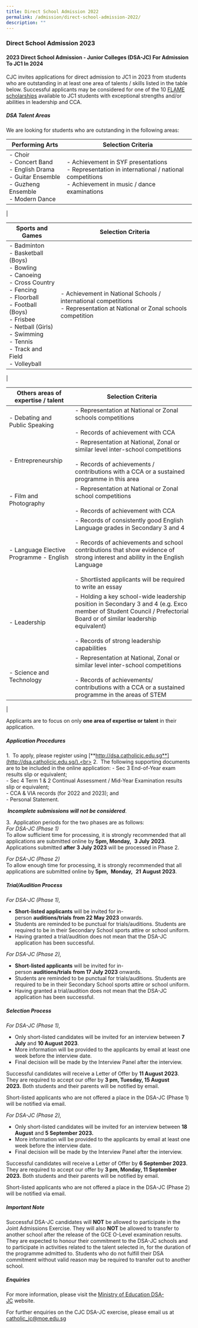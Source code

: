 ```yaml
---
title: Direct School Admission 2022
permalink: /admission/direct-school-admission-2022/
description: ""
---
```

### **Direct School Admission 2023**
#### **2023 Direct School Admission - Junior Colleges (DSA-JC) For Admission To JC1 In 2024**

CJC invites applications for direct admission to JC1 in 2023 from students who are outstanding in at least one area of talents / skills listed in the table below. Successful applicants may be considered for one of the 10 [FLAME scholarships](/admission/scholarships/) available to JC1 students with exceptional strengths and/or abilities in leadership and CCA.

##### **DSA Talent Areas**
We are looking for students who are outstanding in the following areas:

| Performing Arts | Selection Criteria |
|---|---|
| - Choir<br>- Concert Band<br>- English Drama<br>- Guitar Ensemble<br>- Guzheng Ensemble<br>- Modern Dance | - Achievement in SYF presentations<br>- Representation in international / national competitions<br>- Achievement in music / dance examinations |
|

| Sports and Games | Selection Criteria |
|---|---|
| - Badminton<br>- Basketball (Boys)<br>- Bowling<br>- Canoeing<br>- Cross Country<br>- Fencing<br>- Floorball<br>- Football (Boys)<br>- Frisbee<br>- Netball (Girls)<br>- Swimming<br>- Tennis<br>- Track and Field<br>- Volleyball | - Achievement in National Schools / international competitions <br>- Representation at National or Zonal schools competition |
|

| Others areas of expertise / talent | Selection Criteria |
|---|---|
| - Debating and Public Speaking | - Representation at National or Zonal schools competitions<br><br>- Records of achievement with CCA |
| - Entrepreneurship | - Representation at National, Zonal or similar level inter-school competitions<br><br>- Records of achievements / contributions with a CCA or a sustained programme in this area |
| - Film and Photography | - Representation at National or Zonal school competitions<br><br>- Records of achievement with CCA |
| - Language Elective Programme - English | - Records of consistently good English Language grades in Secondary 3 and 4<br><br>- Records of achievements and school contributions that show evidence of strong interest and ability in the English Language<br><br>- Shortlisted applicants will be required to write an essay |
| - Leadership | - Holding a key school-wide leadership position in Secondary 3 and 4 (e.g. Exco member of Student Council / Prefectorial Board or of similar leadership equivalent)<br><br>- Records of strong leadership capabilities |
| - Science and Technology | - Representation at National, Zonal or similar level inter-school competitions<br><br>- Records of achievements/ contributions with a CCA or a sustained programme in the areas of STEM |
|

Applicants are to focus on only&nbsp;**one&nbsp;area of expertise or talent**&nbsp;in their application.

##### **Application Procedures**
1\.&nbsp; To apply, please register using&nbsp;[**http://dsa.catholicjc.edu.sg**](http://dsa.catholicjc.edu.sg/).<br>
2\.&nbsp; The following supporting documents are to be included in the online application:
\- Sec 3 End-of-Year exam results slip or equivalent;<br>
\- Sec 4 Term 1 &amp; 2 Continual Assessment / Mid-Year Examination results slip or equivalent;<br>
\- CCA &amp; VIA records (for 2022 and 2023); and<br>
\- Personal Statement.

&nbsp;**_Incomplete submissions will&nbsp;not&nbsp;be considered_**.
 
3\.&nbsp; Application periods for the two phases are as follows:<br>
_For DSA-JC (Phase 1)_<br>
To allow sufficient time for processing, it is strongly recommended that all applications are submitted online by&nbsp;**5pm, Monday,**&nbsp; **3 July**&nbsp;**2023**.<br>
Applications submitted&nbsp;**after**&nbsp;**3 July**&nbsp;**2023**&nbsp;will be processed in Phase 2.

_For DSA-JC (Phase 2)_<br>
To allow enough time for processing, it is strongly recommended that all applications are submitted online by&nbsp;**5pm,&nbsp; Monday,**&nbsp; **21**&nbsp;**August 2023**.

##### **Trial/Audition Process**
_For DSA-JC (Phase 1),_
* **Short-listed applicants**&nbsp;will be invited for in-person&nbsp;**auditions/trials**&nbsp;**from 22 May 2023**&nbsp;onwards.
* Students are reminded to be punctual for trials/auditions. Students are required to be in their Secondary School sports attire or school uniform.
* Having granted a trial/audition does not mean that the DSA-JC application has been successful.

_For DSA-JC (Phase 2),_
* **Short-listed applicants**&nbsp;will be invited for in-person&nbsp;**auditions/trials**&nbsp;**from 17 July 2023**&nbsp;onwards.
* Students are reminded to be punctual for trials/auditions. Students are required to be in their Secondary School sports attire or school uniform.&nbsp;
* Having granted a trial/audition does not mean that the DSA-JC application has been successful.

##### **Selection Process**
_For DSA-JC (Phase 1),_
* Only short-listed candidates will be invited for&nbsp;an interview between&nbsp;**7 July**&nbsp;and&nbsp;**10 August 2023**.
* More information will be provided to the applicants by email at least one week before the interview date.
* Final decision will be made by the Interview Panel&nbsp;after&nbsp;the interview.

Successful candidates will receive a Letter of Offer by&nbsp;**11 August 2023**. They are required to accept our offer by&nbsp;**3 pm, Tuesday, 15 August 2023.**&nbsp;Both students and their parents will be notified by email.

Short-listed applicants who are not offered a place in the DSA-JC (Phase 1) will be notified via email.

_For DSA-JC (Phase 2),_
* Only short-listed candidates will be invited for&nbsp;an interview between&nbsp;**18 August**&nbsp;and&nbsp;**5 September 2023.**
* More information will be provided to the applicants by email at least one week before the interview date.
* Final decision will be made by the Interview Panel&nbsp;after&nbsp;the interview.

Successful candidates will receive a Letter of Offer by&nbsp;**6 September 2023**. They are required to accept our offer by&nbsp;**3 pm, Monday, 11 September 2023.**&nbsp;Both students and their parents will be notified by email.

Short-listed applicants who are not offered a place in the DSA-JC (Phase 2) will be notified via email.

##### **Important Note**
Successful DSA-JC candidates will&nbsp;**NOT**&nbsp;be allowed to participate in the Joint Admissions Exercise. They will also&nbsp;**NOT**&nbsp;be allowed to transfer to another school after the release of the GCE O-Level examination results. They are expected to honour their commitment to the DSA-JC schools and to participate in activities related to the talent selected in, for the duration of the programme admitted to. Students who do not fulfill their DSA commitment without valid reason may be required to transfer out to another school.

##### **Enquiries**
For more information, please visit the&nbsp;[Ministry of Education DSA-JC](https://www.moe.gov.sg/post-secondary/admissions/dsa)&nbsp;website.

For further enquiries on the CJC DSA-JC exercise, please email us at [catholic\_jc@moe.edu.sg](mailto:catholic\_jc@moe.edu.sg)